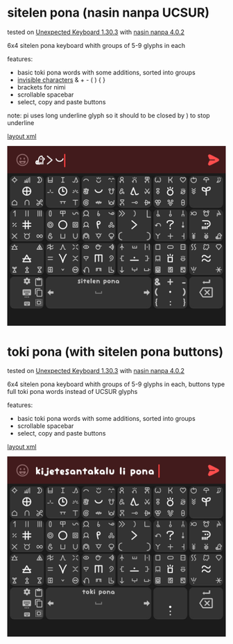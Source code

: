 # sitelen pona (nasin nanpa UCSUR)

tested on [Unexpected Keyboard 1.30.3](https://github.com/Julow/Unexpected-Keyboard/releases/tag/1.30.3) with [nasin nanpa 4.0.2](https://github.com/etbcor/nasin-nanpa/releases/tag/n4.0.2)

6x4 sitelen pona keyboard whith groups of 5-9 glyphs in each

features:
- basic toki pona words with some additions, sorted into groups
- [invisible characters](https://github.com/etbcor/nasin-nanpa?tab=readme-ov-file#ligatures) & + - ( ) { }
- brackets for nimi
- scrollable spacebar
- select, copy and paste buttons

note: pi uses long underline glyph so it should to be closed by ) to stop underline

[layout xml](sitelen-pona-nasin-nanpa-ucsur.xml)

![](screenshots/sitelen-pona-nasin-nanpa-ucsur.png)

# toki pona (with sitelen pona buttons)

tested on [Unexpected Keyboard 1.30.3](https://github.com/Julow/Unexpected-Keyboard/releases/tag/1.30.3) with [nasin nanpa 4.0.2](https://github.com/etbcor/nasin-nanpa/releases/tag/n4.0.2)

6x4 sitelen pona keyboard whith groups of 5-9 glyphs in each, buttons type full toki pona words instead of UCSUR glyphs

features:
- basic toki pona words with some additions, sorted into groups
- scrollable spacebar
- select, copy and paste buttons

[layout xml](sitelen-toki-pona.xml)

![](screenshots/sitelen-toki-pona.png)

